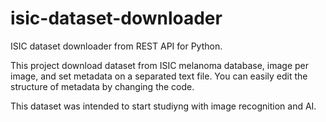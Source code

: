 # isic-dataset-downloader
ISIC dataset downloader from REST API for Python.

This project download dataset from ISIC melanoma database, image per image, and set metadata on a separated text file. 
You can easily edit the structure of metadata by changing the code.

This dataset was intended to start studiyng with image recognition and AI.
